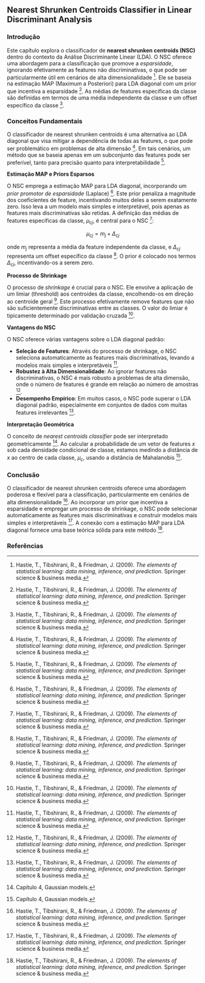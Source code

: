 ## Nearest Shrunken Centroids Classifier in Linear Discriminant Analysis

### Introdução
Este capítulo explora o classificador de **nearest shrunken centroids (NSC)** dentro do contexto da Análise Discriminante Linear (LDA). O NSC oferece uma abordagem para a classificação que promove a *esparsidade*, ignorando efetivamente as features não discriminativas, o que pode ser particularmente útil em cenários de alta dimensionalidade [^13]. Ele se baseia na estimação MAP (Maximum a Posteriori) para LDA diagonal com um prior que incentiva a esparsidade [^13]. As médias de features específicas da classe são definidas em termos de uma média independente da classe e um offset específico da classe [^13].

### Conceitos Fundamentais

O classificador de nearest shrunken centroids é uma alternativa ao LDA diagonal que visa mitigar a dependência de todas as features, o que pode ser problemático em problemas de alta dimensão [^13]. Em tais cenários, um método que se baseia apenas em um subconjunto das features pode ser preferível, tanto para precisão quanto para interpretabilidade [^13].

**Estimação MAP e Priors Esparsos**

O NSC emprega a estimação MAP para LDA diagonal, incorporando um *prior promotor de esparsidade* (Laplace) [^13]. Este prior penaliza a magnitude dos coeficientes de feature, incentivando muitos deles a serem exatamente zero. Isso leva a um modelo mais simples e interpretável, pois apenas as features mais discriminativas são retidas. A definição das médias de features específicas da classe, $\mu_{cj}$, é central para o NSC [^13]:

$$\mu_{cj} = m_j + \Delta_{cj}$$

onde $m_j$ representa a média da feature independente da classe, e $\Delta_{cj}$ representa um offset específico da classe [^13]. O prior é colocado nos termos $\Delta_{cj}$, incentivando-os a serem zero.

**Processo de Shrinkage**

O processo de *shrinkage* é crucial para o NSC. Ele envolve a aplicação de um limiar (threshold) aos centroides da classe, encolhendo-os em direção ao centroide geral [^13]. Este processo efetivamente remove features que não são suficientemente discriminativas entre as classes. O valor do limiar é tipicamente determinado por validação cruzada [^13].

**Vantagens do NSC**

O NSC oferece várias vantagens sobre o LDA diagonal padrão:
*   **Seleção de Features**: Através do processo de shrinkage, o NSC seleciona automaticamente as features mais discriminativas, levando a modelos mais simples e interpretáveis [^13].
*   **Robustez à Alta Dimensionalidade**: Ao ignorar features não discriminativas, o NSC é mais robusto a problemas de alta dimensão, onde o número de features é grande em relação ao número de amostras [^13].
*   **Desempenho Empírico**: Em muitos casos, o NSC pode superar o LDA diagonal padrão, especialmente em conjuntos de dados com muitas features irrelevantes [^13].

**Interpretação Geométrica**

O conceito de *nearest centroids classifier* pode ser interpretado geometricamente [^6]. Ao calcular a probabilidade de um vetor de features $x$ sob cada densidade condicional de classe, estamos medindo a distância de $x$ ao centro de cada classe, $\mu_c$, usando a distância de Mahalanobis [^6].

### Conclusão
O classificador de nearest shrunken centroids oferece uma abordagem poderosa e flexível para a classificação, particularmente em cenários de alta dimensionalidade [^13]. Ao incorporar um prior que incentiva a esparsidade e empregar um processo de shrinkage, o NSC pode selecionar automaticamente as features mais discriminativas e construir modelos mais simples e interpretáveis [^13]. A conexão com a estimação MAP para LDA diagonal fornece uma base teórica sólida para este método [^13].
### Referências
[^13]: Hastie, T., Tibshirani, R., & Friedman, J. (2009). *The elements of statistical learning: data mining, inference, and prediction*. Springer science & business media.
[^6]: Capítulo 4, Gaussian models.

<!-- END -->